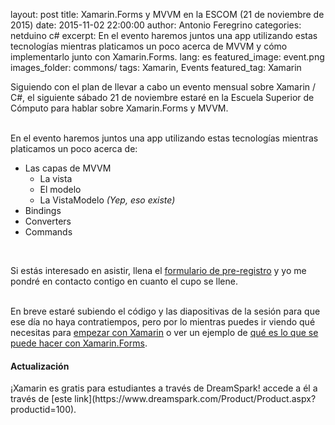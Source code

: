 layout: post
title: Xamarin.Forms y MVVM en la ESCOM (21 de noviembre de 2015)
date: 2015-11-02 22:00:00
author: Antonio Feregrino
categories: netduino c#
excerpt: En el evento haremos juntos una app utilizando estas tecnologías mientras platicamos un poco acerca de MVVM y cómo implementarlo junto con Xamarin.Forms.
lang: es
featured_image: event.png
images_folder: commons/
tags: Xamarin, Events
featured_tag: Xamarin

Siguiendo con el plan de llevar a cabo un evento mensual sobre Xamarin / C#, el siguiente sábado 21 de noviembre estaré en la Escuela Superior de Cómputo para hablar sobre Xamarin.Forms y MVVM.  
<br />

En el evento haremos juntos una app utilizando estas tecnologías mientras platicamos un poco acerca de:
<ul>
	<li>Las capas de MVVM
		<ul>
			<li>La vista</li>
			<li>El modelo</li>
			<li>La VistaModelo <i>(Yep, eso existe)</i></li>
		</ul>
	</li>
	<li>Bindings</li>
	<li>Converters</li>
	<li>Commands</li>
</ul>
<br />  

Si estás interesado en asistir, llena el <a class="featured" href="https://docs.google.com/forms/d/1FGnp9yCNf6Z8l5bg6FUc4dsjTbjSHkFdhsZnePt2W70/viewform?entry.674143511&entry.1871918569&entry.1121950287&entry.430851152&entry.1781877703=No" target="_blank">formulario de pre-registro</a> y yo me pondré en contacto contigo en cuanto el cupo se llene.  
<br />  

En breve estaré subiendo el código y las diapositivas de la sesión para que ese día no haya contratiempos, pero por lo mientras puedes ir viendo qué necesitas para <a href="/post/xamarin-como-empiezo">empezar con Xamarin</a> o ver un ejemplo de <a href="/post/charphat-android">qué es lo que se puede hacer con Xamarin.Forms</a>.

<h4>Actualización</h4>  
¡Xamarin es gratis para estudiantes a través de DreamSpark! accede a él a través de [este link](https://www.dreamspark.com/Product/Product.aspx?productid=100).